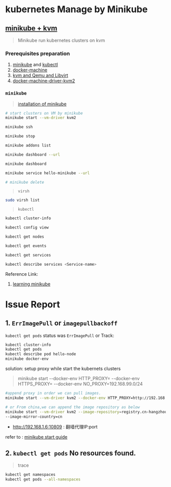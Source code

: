 # kubernetes Manage by Minikube 

## [minikube + kvm](https://computingforgeeks.com/how-to-run-minikube-on-kvm/) 
> Minikube run kubernetes clusters on kvm 

### Prerequisites preparation
1. [minikube](https://github.com/kubernetes/minikube/releases) and [kubectl](https://github.com/kubernetes/kubectl/releases)
2. [docker-machine](https://docs.docker.com/machine/) 
3. [kvm and Qemu and Libvirt](https://computingforgeeks.com/install-kvm-centos-rhel-ubuntu-debian-sles-arch/)
4. [docker-machine-driver-kvm2](https://storage.googleapis.com/minikube/releases/latest/docker-machine-driver-kvm2)



### `minikube` 
> [installation of minikube](https://kubernetes.io/docs/tasks/tools/install-minikube/)


```bash
# start clusters on VM by minikube
minikube start --vm-driver kvm2

minikube ssh

minikube stop

minikube addons list

minikube dashboard --url

minikube dashboard

minikube service hello-minikube --url

# minikube delete
```

> `virsh`
```bash
sudo virsh list
```

> `kubectl`
```bash
kubectl cluster-info

kubectl config view

kubectl get nodes

kubectl get events

kubectl get services

kubectl describe services <Service-name>

```

Reference Link:
1. [learning minikube](https://kubernetes.io/docs/setup/learning-environment/minikube/)

# Issue Report
## 1. `ErrImagePull` or `imagepullbackoff`
`kubectl get pods` status was `ErrImagePull` or 
Track:
```bash
kubectl cluster-info
kubectl get pods
kubectl describe pod hello-node
minikube docker-env
```

solution: setup proxy while start the kubernets clusters
> minikube start --docker-env HTTP_PROXY=<my proxy> --docker-env HTTPS_PROXY=<my proxy> --docker-env NO_PROXY=192.168.99.0/24
```bash
#append proxy in order we can pull images.
minikube start --vm-driver kvm2 --docker-env HTTP_PROXY=http://192.168.1.6:10809

# or From china,we can append the image repository as below
minikube start --vm-driver kvm2 --image-repository=registry.cn-hangzhou.aliyuncs.com/google_containers \
--image-mirror-country=cn
```
- http://192.168.1.6:10809  : 翻墙代理IP:port

refer to : [minikube start guide](https://k8smeetup.github.io/docs/getting-started-guides/minikube/)

## 2. `kubectl get pods` No resources found.
> trace
```bash
kubectl get namespaces
kubectl get pods --all-namespaces
```
